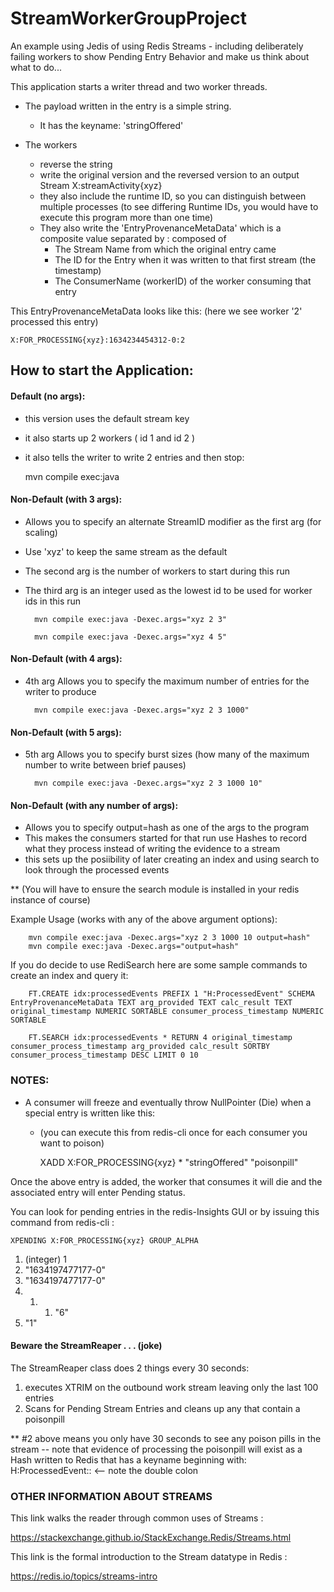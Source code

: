 # StreamWorkerGroupProject
An example using Jedis of using Redis Streams - 
including deliberately failing workers to show Pending Entry Behavior 
and make us think about what to do...

This application starts a writer thread and two worker threads.

* The payload written in the entry is a simple string. 
  * It has the keyname: 'stringOffered'

* The workers 
    * reverse the string
    * write the original version and the reversed version to an output Stream X:streamActivity{xyz}
    * they also include the runtime ID, so you can distinguish between multiple processes (to see differing Runtime IDs, you would have to execute this program more than one time) 
    * They also write the 'EntryProvenanceMetaData' which is a composite value separated by : composed of
        * The Stream Name from which the original entry came
        * The ID for the Entry when it was written to that first stream (the timestamp)
        * The ConsumerName (workerID) of the worker consuming that entry 
          
This EntryProvenanceMetaData looks like this: (here we see worker '2' processed this entry)  
          
    X:FOR_PROCESSING{xyz}:1634234454312-0:2


## How to start the Application:

#### Default (no args):
* this version uses the default stream key
* it also starts up 2 workers  ( id 1 and id 2 )
* it also tells the writer to write 2 entries and then stop:

  

    mvn compile exec:java


#### Non-Default (with 3 args):
* Allows you to specify an alternate StreamID modifier as the first arg (for scaling)
* Use 'xyz' to keep the same stream as the default
* The second arg is the number of workers to start during this run
* The third arg is an integer used as the lowest id to be used for worker ids in this run 

  

        mvn compile exec:java -Dexec.args="xyz 2 3"

        mvn compile exec:java -Dexec.args="xyz 4 5"


#### Non-Default (with 4 args):
* 4th arg Allows you to specify the maximum number of entries for the writer to produce



        mvn compile exec:java -Dexec.args="xyz 2 3 1000"

#### Non-Default (with 5 args):
* 5th arg Allows you to specify burst sizes (how many of the maximum number to write between brief pauses)



        mvn compile exec:java -Dexec.args="xyz 2 3 1000 10"


#### Non-Default (with any number of args):
* Allows you to specify output=hash as one of the args to the program
* This makes the consumers started for that run use Hashes to record what they process instead of writing the evidence to a stream  
* this sets up the posiibility of later creating an index and using search to look through the processed events

**   (You will have to ensure the search module is installed in your redis instance of course)

Example Usage (works with any of the above argument options):


        mvn compile exec:java -Dexec.args="xyz 2 3 1000 10 output=hash"
        mvn compile exec:java -Dexec.args="output=hash"

If you do decide to use RediSearch here are some sample commands to create an index and query it: 

        FT.CREATE idx:processedEvents PREFIX 1 "H:ProcessedEvent" SCHEMA EntryProvenanceMetaData TEXT arg_provided TEXT calc_result TEXT original_timestamp NUMERIC SORTABLE consumer_process_timestamp NUMERIC SORTABLE

        FT.SEARCH idx:processedEvents * RETURN 4 original_timestamp consumer_process_timestamp arg_provided calc_result SORTBY consumer_process_timestamp DESC LIMIT 0 10



### NOTES:

* A consumer will freeze and eventually throw NullPointer (Die) when a special entry is written like this:
  *  (you can execute this from redis-cli once for each consumer you want to poison)




        XADD X:FOR_PROCESSING{xyz} * "stringOffered" "poisonpill"



Once the above entry is added, the worker that consumes it will die and the associated entry will enter Pending status.

You can look for pending entries in the redis-Insights GUI or by issuing this command from redis-cli :

    XPENDING X:FOR_PROCESSING{xyz} GROUP_ALPHA
1) (integer) 1
2) "1634197477177-0"
3) "1634197477177-0"
4) 1) 1) "6"
2) "1"


#### Beware the StreamReaper . . .  (joke)
The StreamReaper class does 2 things every 30 seconds:
1) executes XTRIM on the outbound work stream leaving only the last 100 entries 
2) Scans for Pending Stream Entries and cleans up any that contain a poisonpill

**  #2 above  means you only have 30 seconds to see any poison pills in the stream 
-- note that evidence of processing the poisonpill will exist as a Hash written to Redis
that has a keyname beginning with: H:ProcessedEvent::  <-- note the double colon
   

### OTHER INFORMATION ABOUT STREAMS
This link walks the reader through common uses of Streams :

https://stackexchange.github.io/StackExchange.Redis/Streams.html

This link is the formal introduction to the Stream datatype in Redis :

https://redis.io/topics/streams-intro



 

 
